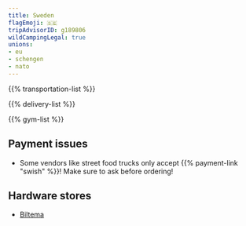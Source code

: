 ```yaml
---
title: Sweden
flagEmoji: 🇸🇪
tripAdvisorID: g189806
wildCampingLegal: true
unions:
- eu
- schengen
- nato
---
```


{{% transportation-list %}}

{{% delivery-list %}}

{{% gym-list %}}

## Payment issues

- Some vendors like street food trucks only accept {{% payment-link "swish" %}}! Make sure to ask before ordering!

## Hardware stores

- [Biltema](https://www.biltema.se/en-se/)
